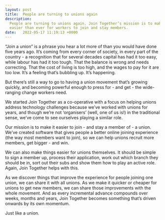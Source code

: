 ```yaml
---
layout: post
title:  People are turning to unions again
description:
  People are turning to unions again. Join Together’s mission is to make it
  easier than ever for workers to join and stay members.
date:   2022-05-17 11:19:13 +0000
---
```


“Join a union” is a phrase you hear a lot more of than you would have done five years ago. It’s coming from every corner
of society, in every part of the country - a recognition that for several decades capital has had it too easy, while
labour has had it too tough. That the balance is wrong and needs correcting. That the cost of living is too high, and
the wages to pay for it are too low. It’s a feeling that’s bubbling up. It’s happening.

But there’s still a way to go to having a union movement that’s growing quickly, and becoming powerful enough to press
for - and get - the wide-ranging change workers need.

We started Join Together as a co-operative with a focus on helping unions address technology challenges because we’ve
worked with unions for years, and though we’re not ‘organisers’ (well, one of us is!) in the traditional sense, we’ve
come to see ourselves playing a similar role.

Our mission is to make it easier to join - and stay a member of - a union. We’ve created software that gives people a
better online joining experience (the way most members want to join), so we can help unions recruit more members, get
bigger - and win.

We can also make things easier for unions themselves. It should be simple to sign a member up, process their
application, work out which branch they should be in, sort out their subs and show them how to play an active role.
Again, Join Together helps with this.

As we discover things that improve the experience for people joining one union, we can share it with all unions. As we
make it quicker or cheaper for unions to get new members, we can share those improvements with the whole movement. And
as every incremental advance compounds over weeks, months and years, Join Together becomes something that’s driven
onwards by its own momentum.

Just like a union.
